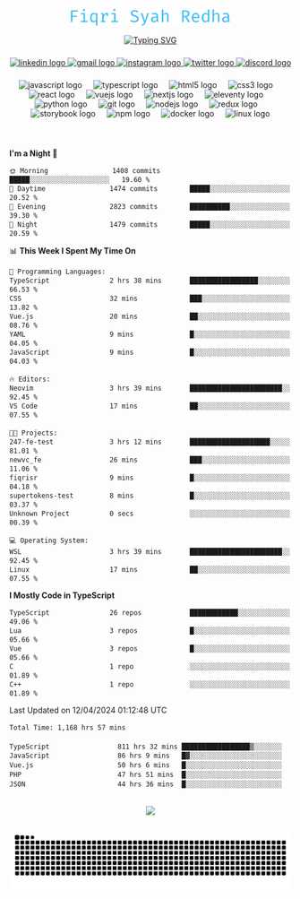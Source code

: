 <p align="center">
  <img src="./assets/name.svg" height="30" alt="Fiqri Syah Redha" />
</p>

<p align="center">
  <a href="https://git.io/typing-svg"><img src="https://readme-typing-svg.demolab.com?font=Fira+Code&pause=1000&center=true&vCenter=true&random=false&width=435&lines=Mid-Level+Frontend+Engineer;2%2B+years+experience;Always+learning+new+things" alt="Typing SVG" /></a>
</p>

###

<div align="center">
  <a href="https://www.linkedin.com/in/fiqrisyahredha" target="_blank">
    <img src="https://img.shields.io/static/v1?message=LinkedIn&logo=linkedin&label=&color=0077B5&logoColor=white&labelColor=&style=for-the-badge" height="25" alt="linkedin logo"  />
  </a>
  <a href="mailto:fiqrisyahredha@gmail.com" target="_blank">
    <img src="https://img.shields.io/static/v1?message=Gmail&logo=gmail&label=&color=D14836&logoColor=white&labelColor=&style=for-the-badge" height="25" alt="gmail logo"  />
  </a>
  <a href="https://instagram.com/fiqrisyahredha" target="_blank">
    <img src="https://img.shields.io/static/v1?message=Instagram&logo=instagram&label=&color=E4405F&logoColor=white&labelColor=&style=for-the-badge" height="25" alt="instagram logo"  />
  </a>
  <a href="https://twitter.com/fiqrisyahredha" target="_blank">
    <img src="https://img.shields.io/static/v1?message=Twitter&logo=twitter&label=&color=1DA1F2&logoColor=white&labelColor=&style=for-the-badge" height="25" alt="twitter logo"  />
  </a>
  <a href="discordapp.com/users/484183499050582027" target="_blank">
    <img src="https://img.shields.io/static/v1?message=Discord&logo=discord&label=&color=7289DA&logoColor=white&labelColor=&style=for-the-badge" height="25" alt="discord logo"  />
  </a>
</div>

###

<div align="center">
  <img src="https://cdn.jsdelivr.net/gh/devicons/devicon/icons/javascript/javascript-original.svg" height="32" alt="javascript logo"  />
  <img width="12" />
  <img src="https://cdn.jsdelivr.net/gh/devicons/devicon/icons/typescript/typescript-original.svg" height="32" alt="typescript logo"  />
  <img width="12" />
  <img src="https://cdn.jsdelivr.net/gh/devicons/devicon/icons/html5/html5-original.svg" height="32" alt="html5 logo"  />
  <img width="12" />
  <img src="https://cdn.jsdelivr.net/gh/devicons/devicon/icons/css3/css3-original.svg" height="32" alt="css3 logo"  />
  <img width="12" />
  <img src="https://cdn.jsdelivr.net/gh/devicons/devicon/icons/react/react-original.svg" height="32" alt="react logo"  />
  <img width="12" />
  <img src="https://cdn.jsdelivr.net/gh/devicons/devicon/icons/vuejs/vuejs-original.svg" height="32" alt="vuejs logo"  />
  <img width="12" />
  <img src="https://cdn.jsdelivr.net/gh/devicons/devicon/icons/nextjs/nextjs-original.svg" height="32" alt="nextjs logo"  />
  <img width="12" />
  <img src="https://cdn.jsdelivr.net/gh/devicons/devicon/icons/eleventy/eleventy-original.svg" height="32" alt="eleventy logo"  />
  <img width="12" />
  <img src="https://cdn.jsdelivr.net/gh/devicons/devicon/icons/python/python-original.svg" height="32" alt="python logo"  />
  <img width="12" />
  <img src="https://cdn.jsdelivr.net/gh/devicons/devicon/icons/git/git-original.svg" height="32" alt="git logo"  />
  <img width="12" />
  <img src="https://cdn.jsdelivr.net/gh/devicons/devicon/icons/nodejs/nodejs-original.svg" height="32" alt="nodejs logo"  />
  <img width="12" />
  <img src="https://cdn.jsdelivr.net/gh/devicons/devicon/icons/redux/redux-original.svg" height="32" alt="redux logo"  />
  <img width="12" />
  <img src="https://cdn.jsdelivr.net/gh/devicons/devicon/icons/storybook/storybook-original.svg" height="32" alt="storybook logo"  />
  <img width="12" />
  <img src="https://cdn.jsdelivr.net/gh/devicons/devicon/icons/npm/npm-original-wordmark.svg" height="32" alt="npm logo"  />
  <img width="12" />
  <img src="https://cdn.jsdelivr.net/gh/devicons/devicon/icons/docker/docker-original.svg" height="32" alt="docker logo"  />
  <img width="12" />
  <img src="https://cdn.jsdelivr.net/gh/devicons/devicon/icons/linux/linux-original.svg" height="32" alt="linux logo"  />
</div>

###

<br clear="both">

<!--START_SECTION:waka1-->
**I'm a Night 🦉** 

```text
🌞 Morning                1408 commits        █████░░░░░░░░░░░░░░░░░░░░   19.60 % 
🌆 Daytime                1474 commits        █████░░░░░░░░░░░░░░░░░░░░   20.52 % 
🌃 Evening                2823 commits        ██████████░░░░░░░░░░░░░░░   39.30 % 
🌙 Night                  1479 commits        █████░░░░░░░░░░░░░░░░░░░░   20.59 % 
```


📊 **This Week I Spent My Time On** 

```text
💬 Programming Languages: 
TypeScript               2 hrs 38 mins       █████████████████░░░░░░░░   66.53 % 
CSS                      32 mins             ███░░░░░░░░░░░░░░░░░░░░░░   13.82 % 
Vue.js                   20 mins             ██░░░░░░░░░░░░░░░░░░░░░░░   08.76 % 
YAML                     9 mins              █░░░░░░░░░░░░░░░░░░░░░░░░   04.05 % 
JavaScript               9 mins              █░░░░░░░░░░░░░░░░░░░░░░░░   04.03 % 

🔥 Editors: 
Neovim                   3 hrs 39 mins       ███████████████████████░░   92.45 % 
VS Code                  17 mins             ██░░░░░░░░░░░░░░░░░░░░░░░   07.55 % 

🐱‍💻 Projects: 
247-fe-test              3 hrs 12 mins       ████████████████████░░░░░   81.01 % 
newvc_fe                 26 mins             ███░░░░░░░░░░░░░░░░░░░░░░   11.06 % 
fiqrisr                  9 mins              █░░░░░░░░░░░░░░░░░░░░░░░░   04.18 % 
supertokens-test         8 mins              █░░░░░░░░░░░░░░░░░░░░░░░░   03.37 % 
Unknown Project          0 secs              ░░░░░░░░░░░░░░░░░░░░░░░░░   00.39 % 

💻 Operating System: 
WSL                      3 hrs 39 mins       ███████████████████████░░   92.45 % 
Linux                    17 mins             ██░░░░░░░░░░░░░░░░░░░░░░░   07.55 % 
```

**I Mostly Code in TypeScript** 

```text
TypeScript               26 repos            ████████████░░░░░░░░░░░░░   49.06 % 
Lua                      3 repos             █░░░░░░░░░░░░░░░░░░░░░░░░   05.66 % 
Vue                      3 repos             █░░░░░░░░░░░░░░░░░░░░░░░░   05.66 % 
C                        1 repo              ░░░░░░░░░░░░░░░░░░░░░░░░░   01.89 % 
C++                      1 repo              ░░░░░░░░░░░░░░░░░░░░░░░░░   01.89 % 
```




 Last Updated on 12/04/2024 01:12:48 UTC
<!--END_SECTION:waka1-->

<!--START_SECTION:waka2-->

```txt
Total Time: 1,168 hrs 57 mins

TypeScript                 811 hrs 32 mins █████████████████▒░░░░░░░   68.85 %
JavaScript                 86 hrs 9 mins   █▓░░░░░░░░░░░░░░░░░░░░░░░   07.31 %
Vue.js                     50 hrs 6 mins   █░░░░░░░░░░░░░░░░░░░░░░░░   04.25 %
PHP                        47 hrs 51 mins  █░░░░░░░░░░░░░░░░░░░░░░░░   04.06 %
JSON                       44 hrs 36 mins  █░░░░░░░░░░░░░░░░░░░░░░░░   03.78 %
```

<!--END_SECTION:waka2-->

<br clear="both">

<div align="center">
  <img src="https://github-readme-streak-stats.herokuapp.com/?user=fiqrisr&theme=ayu-mirage&hide_border=false" height="160" />
</div>

###

<img src="https://raw.githubusercontent.com/fiqrisr/fiqrisr/output/snake.svg" alt="Snake animation" />

###

